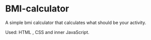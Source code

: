 # BMI-calculator

A simple bmi calculator that calculates what should be your activity.

Used: HTML , CSS and inner JavaScript.
